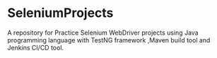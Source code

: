 # SeleniumProjects
A repository for Practice Selenium WebDriver projects using Java programming language with TestNG framework ,Maven build tool and Jenkins CI/CD tool.
